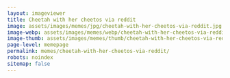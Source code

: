 ```yaml
---
layout: imageviewer
title: Cheetah with her cheetos via reddit
image: assets/images/memes/jpg/cheetah-with-her-cheetos-via-reddit.jpg
image-webp: assets/images/memes/webp/cheetah-with-her-cheetos-via-reddit.webp
image-thumb: assets/images/memes/thumb/cheetah-with-her-cheetos-via-reddit-thumb.jpg
page-level: memepage
permalink: memes/cheetah-with-her-cheetos-via-reddit/
robots: noindex
sitemap: false
---
```

